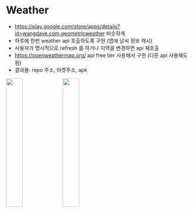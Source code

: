 # Weather

- https://play.google.com/store/apps/details?id=wangdaye.com.geometricweather 비슷하게
- 하루에 한번 weather api 호출하도록 구현 (앱에 날씨 정보 캐시) 
- 사용자가 명시적으로 refresh 를 하거나 지역을 변경하면 api 재호출
- https://openweathermap.org/ api free tier 사용해서 구현 (다른 api 사용해도 됨)
- 결과물: repo 주소, 마켓주소, apk

<img src = "https://user-images.githubusercontent.com/25245315/182588635-3efccf7f-fbe7-4567-a337-739e6495919d.png" width="30%" height="30%"> <img src = "https://user-images.githubusercontent.com/25245315/182588683-5c56b774-2962-4e69-a40e-2526968119e5.png" width="30%" height="30%">
